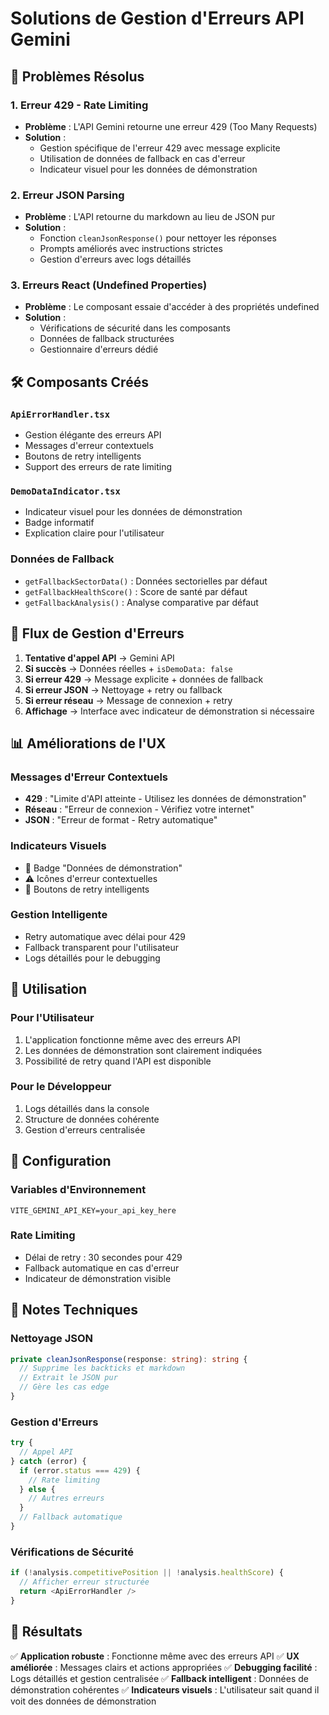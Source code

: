 # Solutions de Gestion d'Erreurs API Gemini

## 🔧 Problèmes Résolus

### 1. **Erreur 429 - Rate Limiting**
- **Problème** : L'API Gemini retourne une erreur 429 (Too Many Requests)
- **Solution** : 
  - Gestion spécifique de l'erreur 429 avec message explicite
  - Utilisation de données de fallback en cas d'erreur
  - Indicateur visuel pour les données de démonstration

### 2. **Erreur JSON Parsing**
- **Problème** : L'API retourne du markdown au lieu de JSON pur
- **Solution** :
  - Fonction `cleanJsonResponse()` pour nettoyer les réponses
  - Prompts améliorés avec instructions strictes
  - Gestion d'erreurs avec logs détaillés

### 3. **Erreurs React (Undefined Properties)**
- **Problème** : Le composant essaie d'accéder à des propriétés undefined
- **Solution** :
  - Vérifications de sécurité dans les composants
  - Données de fallback structurées
  - Gestionnaire d'erreurs dédié

## 🛠️ Composants Créés

### `ApiErrorHandler.tsx`
- Gestion élégante des erreurs API
- Messages d'erreur contextuels
- Boutons de retry intelligents
- Support des erreurs de rate limiting

### `DemoDataIndicator.tsx`
- Indicateur visuel pour les données de démonstration
- Badge informatif
- Explication claire pour l'utilisateur

### Données de Fallback
- `getFallbackSectorData()` : Données sectorielles par défaut
- `getFallbackHealthScore()` : Score de santé par défaut
- `getFallbackAnalysis()` : Analyse comparative par défaut

## 🔄 Flux de Gestion d'Erreurs

1. **Tentative d'appel API** → Gemini API
2. **Si succès** → Données réelles + `isDemoData: false`
3. **Si erreur 429** → Message explicite + données de fallback
4. **Si erreur JSON** → Nettoyage + retry ou fallback
5. **Si erreur réseau** → Message de connexion + retry
6. **Affichage** → Interface avec indicateur de démonstration si nécessaire

## 📊 Améliorations de l'UX

### Messages d'Erreur Contextuels
- **429** : "Limite d'API atteinte - Utilisez les données de démonstration"
- **Réseau** : "Erreur de connexion - Vérifiez votre internet"
- **JSON** : "Erreur de format - Retry automatique"

### Indicateurs Visuels
- 🔵 Badge "Données de démonstration"
- ⚠️ Icônes d'erreur contextuelles
- 🔄 Boutons de retry intelligents

### Gestion Intelligente
- Retry automatique avec délai pour 429
- Fallback transparent pour l'utilisateur
- Logs détaillés pour le debugging

## 🚀 Utilisation

### Pour l'Utilisateur
1. L'application fonctionne même avec des erreurs API
2. Les données de démonstration sont clairement indiquées
3. Possibilité de retry quand l'API est disponible

### Pour le Développeur
1. Logs détaillés dans la console
2. Structure de données cohérente
3. Gestion d'erreurs centralisée

## 🔧 Configuration

### Variables d'Environnement
```env
VITE_GEMINI_API_KEY=your_api_key_here
```

### Rate Limiting
- Délai de retry : 30 secondes pour 429
- Fallback automatique en cas d'erreur
- Indicateur de démonstration visible

## 📝 Notes Techniques

### Nettoyage JSON
```typescript
private cleanJsonResponse(response: string): string {
  // Supprime les backticks et markdown
  // Extrait le JSON pur
  // Gère les cas edge
}
```

### Gestion d'Erreurs
```typescript
try {
  // Appel API
} catch (error) {
  if (error.status === 429) {
    // Rate limiting
  } else {
    // Autres erreurs
  }
  // Fallback automatique
}
```

### Vérifications de Sécurité
```typescript
if (!analysis.competitivePosition || !analysis.healthScore) {
  // Afficher erreur structurée
  return <ApiErrorHandler />
}
```

## 🎯 Résultats

✅ **Application robuste** : Fonctionne même avec des erreurs API
✅ **UX améliorée** : Messages clairs et actions appropriées
✅ **Debugging facilité** : Logs détaillés et gestion centralisée
✅ **Fallback intelligent** : Données de démonstration cohérentes
✅ **Indicateurs visuels** : L'utilisateur sait quand il voit des données de démonstration 